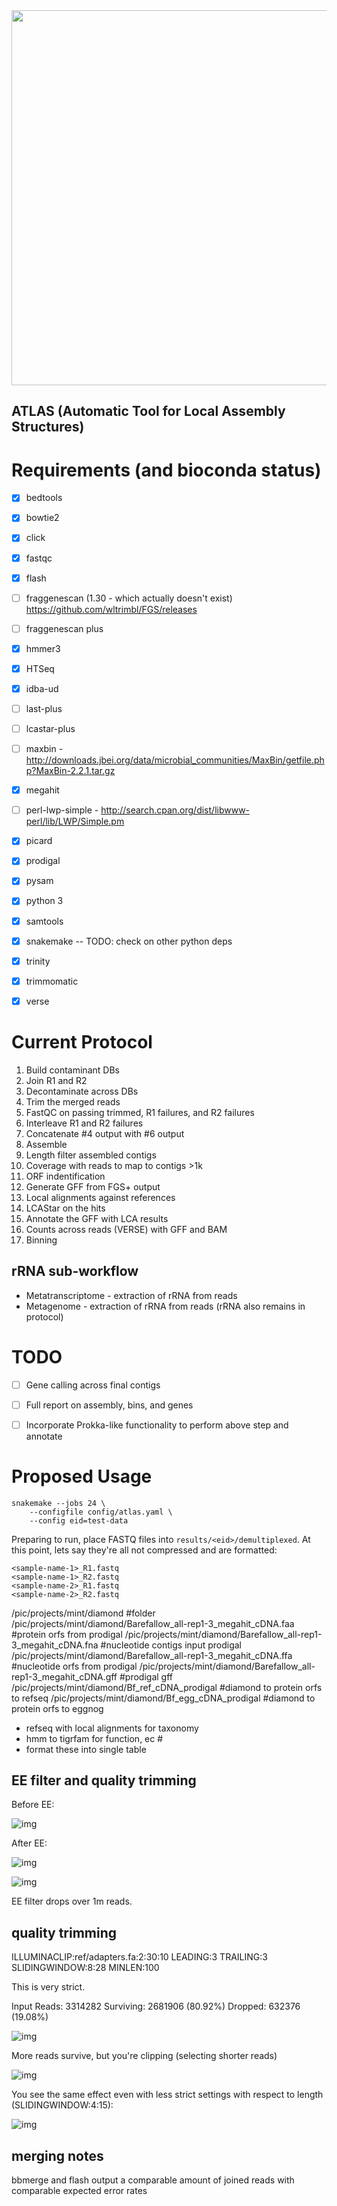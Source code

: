 <img src="images/logo.jpg" width="600"/>

## ATLAS (Automatic Tool for Local Assembly Structures)

# Requirements (and bioconda status)

- [x] bedtools
- [x] bowtie2
- [x] click
- [x] fastqc
- [x] flash
- [ ] fraggenescan (1.30 - which actually doesn't exist) https://github.com/wltrimbl/FGS/releases
- [ ] fraggenescan plus
- [x] hmmer3
- [x] HTSeq
- [x] idba-ud
- [ ] last-plus
- [ ] lcastar-plus
- [ ] maxbin - http://downloads.jbei.org/data/microbial_communities/MaxBin/getfile.php?MaxBin-2.2.1.tar.gz
- [x] megahit
- [ ] perl-lwp-simple - http://search.cpan.org/dist/libwww-perl/lib/LWP/Simple.pm
- [x] picard
- [x] prodigal
- [x] pysam
- [x] python 3
- [x] samtools
- [x] snakemake -- TODO: check on other python deps
- [x] trinity
- [x] trimmomatic
- [x] verse




# Current Protocol

1. Build contaminant DBs
2. Join R1 and R2
3. Decontaminate across DBs
4. Trim the merged reads
5. FastQC on passing trimmed, R1 failures, and R2 failures
6. Interleave R1 and R2 failures
7. Concatenate #4 output with #6 output
8. Assemble
9. Length filter assembled contigs
10. Coverage with reads to map to contigs >1k
11. ORF indentification
12. Generate GFF from FGS+ output
13. Local alignments against references
14. LCAStar on the hits
15. Annotate the GFF with LCA results
16. Counts across reads (VERSE) with GFF and BAM
17. Binning

## rRNA sub-workflow
+ Metatranscriptome - extraction of rRNA from reads
+ Metagenome - extraction of rRNA from reads (rRNA also remains in protocol)

# TODO

- [ ] Gene calling across final contigs
- [ ] Full report on assembly, bins, and genes
- [ ] Incorporate Prokka-like functionality to perform above step and annotate


# Proposed Usage

```
snakemake --jobs 24 \
	--configfile config/atlas.yaml \
	--config eid=test-data
```

Preparing to run, place FASTQ files into `results/<eid>/demultiplexed`. At this point, lets say they're all not compressed and are formatted:

```
<sample-name-1>_R1.fastq
<sample-name-1>_R2.fastq
<sample-name-2>_R1.fastq
<sample-name-2>_R2.fastq
```

/pic/projects/mint/diamond #folder
/pic/projects/mint/diamond/Barefallow_all-rep1-3_megahit_cDNA.faa #protein orfs from prodigal
/pic/projects/mint/diamond/Barefallow_all-rep1-3_megahit_cDNA.fna #nucleotide contigs input prodigal
/pic/projects/mint/diamond/Barefallow_all-rep1-3_megahit_cDNA.ffa  #nucleotide orfs from prodigal
/pic/projects/mint/diamond/Barefallow_all-rep1-3_megahit_cDNA.gff  #prodigal gff
/pic/projects/mint/diamond/Bf_ref_cDNA_prodigal #diamond to protein orfs to refseq
/pic/projects/mint/diamond/Bf_egg_cDNA_prodigal #diamond to protein orfs to eggnog


+ refseq with local alignments for taxonomy
+ hmm to tigrfam for function, ec #
+ format these into single table


## EE filter and quality trimming

Before EE:

![img](images/before_ee.png)

After EE:

![img](images/after_ee.png)

![img](images/after_ee_length_dist.png)

EE filter drops over 1m reads.

## quality trimming

ILLUMINACLIP:ref/adapters.fa:2:30:10 LEADING:3 TRAILING:3 SLIDINGWINDOW:8:28 MINLEN:100

This is very strict.

Input Reads: 3314282 Surviving: 2681906 (80.92%) Dropped: 632376 (19.08%)

![img](images/after_qual.png)

More reads survive, but you're clipping (selecting shorter reads)

![img](images/after_qual_length_dist.png)

You see the same effect even with less strict settings with respect to length (SLIDINGWINDOW:4:15):

![img](images/less_strict_qual_trim.png)

## merging notes

bbmerge and flash output a comparable amount of joined reads with comparable expected error rates
